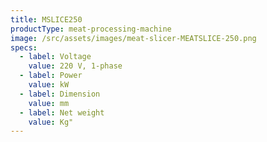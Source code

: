 ```yaml
---
title: MSLICE250
productType: meat-processing-machine
image: /src/assets/images/meat-slicer-MEATSLICE-250.png
specs:
  - label: Voltage
    value: 220 V, 1-phase
  - label: Power
    value: kW
  - label: Dimension
    value: mm
  - label: Net weight
    value: Kg"
---
```

